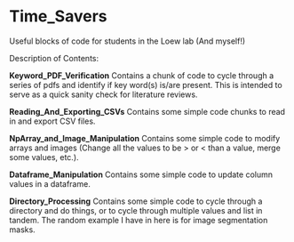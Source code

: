 # Time_Savers
Useful blocks of code for students in the Loew lab (And myself!)

Description of Contents:

**Keyword_PDF_Verification** Contains a chunk of code to cycle through a series of pdfs and identify if key word(s) is/are present. This is intended to serve as a quick sanity check for literature reviews. 

**Reading_And_Exporting_CSVs** Contains some simple code chunks to read in and export CSV files.

**NpArray_and_Image_Manipulation** Contains some simple code to modify arrays and images (Change all the values to be > or < than a value, merge some values, etc.).

**Dataframe_Manipulation** Contains some simple code to update column values in a dataframe.

**Directory_Processing** Contains some simple code to cycle through a directory and do things, or to cycle through multiple values and list in tandem. The random example I have in here is for image segmentation masks.
